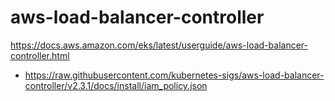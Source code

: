 # aws-load-balancer-controller

https://docs.aws.amazon.com/eks/latest/userguide/aws-load-balancer-controller.html

- https://raw.githubusercontent.com/kubernetes-sigs/aws-load-balancer-controller/v2.3.1/docs/install/iam_policy.json
